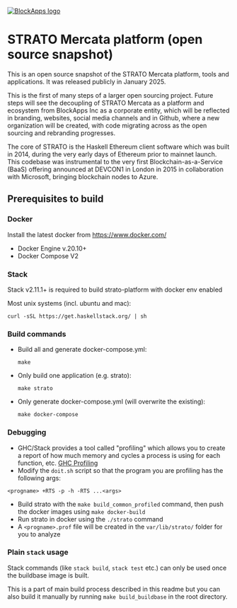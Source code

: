 [![BlockApps logo](https://docs.blockapps.net/_images/blockapps-logo-horizontal-label.jpg)](http://blockapps.net)

# STRATO Mercata platform (open source snapshot)

This is an open source snapshot of the STRATO Mercata platform, tools and applications.  It was released publicly in January 2025.

This is the first of many steps of a larger open sourcing project.  Future steps will see the decoupling of STRATO Mercata as a
platform and ecosystem from BlockApps Inc as a corporate entity, which will be reflected in branding, websites, social media
channels and in Github, where a new organization will be created, with code migrating across as the open sourcing and rebranding
progresses.

The core of STRATO is the Haskell Ethereum client software which was built in 2014, during the very early days of Ethereum prior
to mainnet launch.   This codebase was instrumental to the very first Blockchain-as-a-Service (BaaS) offering announced at
DEVCON1 in London in 2015 in collaboration with Microsoft, bringing blockchain nodes to Azure.

## Prerequisites to build

### Docker
Install the latest docker from https://www.docker.com/

- Docker Engine v.20.10+
- Docker Compose V2

### Stack
Stack v2.11.1+ is required to build strato-platform with docker env enabled

Most unix systems (incl. ubuntu and mac):
```
curl -sSL https://get.haskellstack.org/ | sh
```


### Build commands
-  Build all and generate docker-compose.yml:
    ```
    make
    ```

- Only build one application (e.g. strato):
    ```
    make strato
    ```

- Only generate docker-compose.yml (will overwrite the existing):
    ```
    make docker-compose
    ```

### Debugging
- GHC/Stack provides a tool called "profiling" which allows you to create a report of how much memory and cycles a process is using for each function, etc. 
  [GHC Profiling](https://downloads.haskell.org/~ghc/latest/docs/html/users_guide/profiling.html)
- Modify the `doit.sh` script so that the program you are profiling has the following args:

```
<progname> +RTS -p -h -RTS ...<args>
```

- Build strato with the `make build_common_profiled` command, then push the docker images using `make docker-build`
- Run strato in docker using the `./strato` command
- A `<progname>.prof` file will be created in the `var/lib/strato/` folder for you to analyze

### Plain `stack` usage
Stack commands (like `stack build`, `stack test` etc.) can only be used once the buildbase image is built.

This is a part of main build process described in this readme but you can also build it manually by running
```make build_buildbase``` in the root directory.
